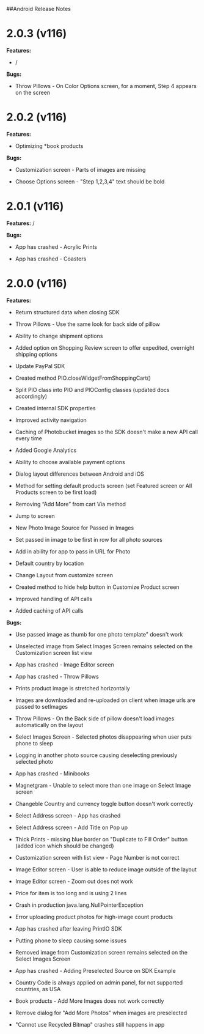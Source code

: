 ##Android Release Notes

2.0.3 (v116)
============

**Features:**

*   /

**Bugs:**

* Throw Pillows - On Color Options screen, for a moment, Step 4 appears on the screen

### 

2.0.2 (v116)
============

**Features:**

* Optimizing \*book products

**Bugs:**

* Customization screen - Parts of images are missing

* Choose Options screen - "Step 1,2,3,4" text should be bold

### 

2.0.1 (v116)
============

**Features:** /

**Bugs:**

* App has crashed - Acrylic Prints

* App has crashed - Coasters

### 

2.0.0 (v116)
============

**Features:**

* Return structured data when closing SDK

* Throw Pillows - Use the same look for back side of pillow

* Ability to change shipment options

* Added option on Shopping Review screen to offer expedited, overnight shipping options

* Update PayPal SDK

* Created method PIO.closeWidgetFromShoppingCart()

* Split PIO class into PIO and PIOConfig classes (updated docs accordingly)

* Created internal SDK properties

* Improved activity navigation

* Caching of Photobucket images so the SDK doesn't make a new API call every time

* Added Google Analytics

* Ability to choose available payment options

* Dialog layout differences between Android and iOS

* Method for setting default products screen (set Featured screen or All Products screen to be first load)

* Removing “Add More” from cart Via method

* Jump to screen

* New Photo Image Source for Passed in Images

* Set passed in image to be first in row for all photo sources

* Add in ability for app to pass in URL for Photo

* Default country by location

* Change Layout from customize screen

* Created method to hide help button in Customize Product screen

* Improved handling of API calls

* Added caching of API calls

**Bugs:**

* Use passed image as thumb for one photo template" doesn't work

* Unselected image from Select Images Screen remains selected on the Customization screen list view

* App has crashed - Image Editor screen

* App has crashed - Throw Pillows

* Prints product image is stretched horizontally

* Images are downloaded and re-uploaded on client when image urls are passed to setImages

* Throw Pillows - On the Back side of pillow doesn't load images automatically on the layout

* Select Images Screen - Selected photos disappearing when user puts phone to sleep

* Logging in another photo source causing deselecting previously selected photo

* App has crashed - Minibooks

* Magnetgram - Unable to select more than one image on Select Image screen

* Changeble Country and currency toggle button doesn't work correctly

* Select Address screen - App has crashed

* Select Address screen - Add Title on Pop up

* Thick Prints - missing blue border on "Duplicate to Fill Order" button (added icon which should be changed)

* Customization screen with list view - Page Number is not correct

* Image Editor screen - User is able to reduce image outside of the layout

* Image Editor screen - Zoom out does not work

* Price for item is too long and is using 2 lines

* Crash in production java.lang.NullPointerException

* Error uploading product photos for high-image count products

* App has crashed after leaving PrintIO SDK

* Putting phone to sleep causing some issues

* Removed image from Customization screen remains selected on the Select Images Screen

* App has crashed - Adding Preselected Source on SDK Example

* Country Code is always applied on admin panel, for not supported countries, as USA

* Book products - Add More Images does not work correctly

* Remove dialog for "Add More Photos" when images are preselected

* "Cannot use Recycled Bitmap" crashes still happens in app
